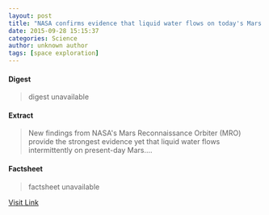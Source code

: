 ```yaml
---
layout: post
title: "NASA confirms evidence that liquid water flows on today's Mars (Update)"
date: 2015-09-28 15:15:37
categories: Science
author: unknown author
tags: [space exploration]
---
```



#### Digest
>digest unavailable

#### Extract
>New findings from NASA's Mars Reconnaissance Orbiter (MRO) provide the strongest evidence yet that liquid water flows intermittently on present-day Mars....

#### Factsheet
>factsheet unavailable

[Visit Link](http://phys.org/news/2015-09-evidence-brine-mars.html)


